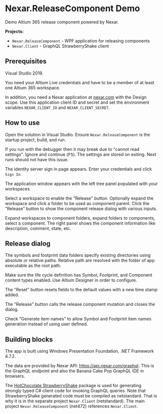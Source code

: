 # Nexar.ReleaseComponent Demo

[nexar.com]: https://nexar.com/

Demo Altium 365 release component powered by Nexar.

**Projects:**

- `Nexar.ReleaseComponent` - WPF application for releasing components
- `Nexar.Client` - GraphQL StrawberryShake client

## Prerequisites

Visual Studio 2019.

You need your Altium Live credentials and have to be a member of at least one Altium 365 workspace.

In addition, you need a Nexar application at [nexar.com] with the Design scope.
Use this application client ID and secret and set the environment variables `NEXAR_CLIENT_ID` and `NEXAR_CLIENT_SECRET`.

## How to use

Open the solution in Visual Studio.
Ensure `Nexar.ReleaseComponent` is the startup project, build, and run.

If you run with the debugger then it may break due to "cannot read settings".
Ignore and continue (<kbd>F5</kbd>). The settings are stored on exiting.
Next runs should not have this issue.

The identity server sign in page appears. Enter your credentials and click `Sign In`.

The application window appears with the left tree panel populated with your workspaces.

Select a workspace to enable the "Release" button.
Optionally expand the workspace and click a folder to be used as component parent.
Click the "Release" button to show the component release dialog with various inputs.

Expand workspaces to component folders, expand folders to components, select a component.
The right panel shows the component information like description, comment, state, etc.

## Release dialog

The symbols and footprint data folders specify existing directories using absolute or relative paths.
Relative path are resolved with the folder of app executable as the root path.

Make sure the life cycle definition has Symbol, Footprint, and Component content types enabled.
Use Altium Designer in order to configure.

The "Reset" button resets fields to the default values with a new time stamp added.

The "Release" button calls the release component mutation and closes the dialog.

Check "Generate item names" to allow Symbol and Footprint item names generation instead of using user defined.

## Building blocks

The app is built using Windows Presentation Foundation, .NET Framework 4.7.2.

The data are provided by Nexar API: <https://api.nexar.com/graphql>.
This is the GraphQL endpoint and also the Banana Cake Pop GraphQL IDE in browsers.

The [HotChocolate StrawberryShake](https://github.com/ChilliCream/hotchocolate) package
is used for generating strongly typed C# client code for invoking GraphQL queries.
Note that StrawberryShake generated code must be compiled as netstandard.
That is why it is in the separate project `Nexar.Client` (netstandard).
The main project `Nexar.ReleaseComponent` (net472) references `Nexar.Client`.
